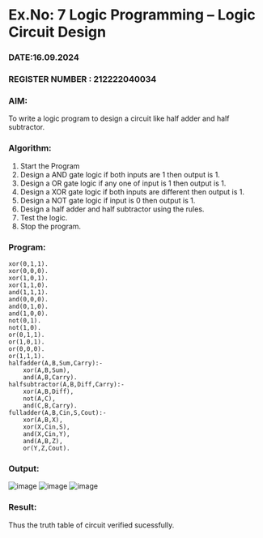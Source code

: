 # Ex.No: 7  Logic Programming –  Logic Circuit Design
### DATE:16.09.2024                                                                            
### REGISTER NUMBER : 212222040034
### AIM: 
To write a logic program to design a circuit like half adder and half subtractor.
###  Algorithm:
1. Start the Program
2. Design a AND gate logic if both inputs are 1 then output is 1.
3. Design a OR gate logic if any one of input is 1 then output is 1.
4. Design a XOR gate logic if both inputs are different then output is 1.
5. Design a NOT gate logic if input is 0 then output is 1.
6. Design a half adder and half subtractor using the rules.
7. Test the logic.
8. Stop the program.

### Program:
```
xor(0,1,1).
xor(0,0,0).
xor(1,0,1).
xor(1,1,0).
and(1,1,1).
and(0,0,0).
and(0,1,0).
and(1,0,0).
not(0,1).
not(1,0).
or(0,1,1).
or(1,0,1).
or(0,0,0).
or(1,1,1).
halfadder(A,B,Sum,Carry):-
    xor(A,B,Sum),
    and(A,B,Carry).
halfsubtractor(A,B,Diff,Carry):-
    xor(A,B,Diff),
    not(A,C),
    and(C,B,Carry).
fulladder(A,B,Cin,S,Cout):-
    xor(A,B,X),
    xor(X,Cin,S),
    and(X,Cin,Y),
    and(A,B,Z),
    or(Y,Z,Cout).
```

### Output:


![image](https://github.com/user-attachments/assets/b5a07649-829a-48b3-a77d-61a2eab27ee9)
![image](https://github.com/user-attachments/assets/6d2841b5-b513-4e16-8847-1f11faea1244)
![image](https://github.com/user-attachments/assets/f25265f5-7a66-437a-a47b-86c10d5f9f16)


### Result:
Thus the truth table of circuit verified sucessfully.
